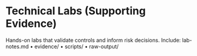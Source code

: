 # Technical Labs (Supporting Evidence)
Hands-on labs that validate controls and inform risk decisions.
Include: lab-notes.md • evidence/ • scripts/ • raw-output/
